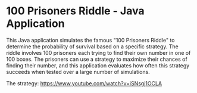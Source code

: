 # 100 Prisoners Riddle - Java Application

This Java application simulates the famous "100 Prisoners Riddle" to determine the probability of survival based on a specific strategy. The riddle involves 100 prisoners each trying to find their own number in one of 100 boxes. The prisoners can use a strategy to maximize their chances of finding their number, and this application evaluates how often this strategy succeeds when tested over a large number of simulations.

The strategy:
https://www.youtube.com/watch?v=iSNsgj1OCLA
